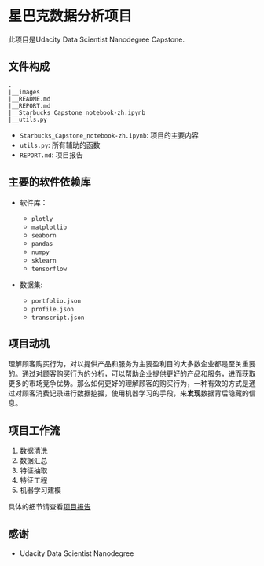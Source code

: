 # 星巴克数据分析项目

此项目是Udacity Data Scientist Nanodegree Capstone.

## 文件构成

```
.
|__images
|__README.md
|__REPORT.md
|__Starbucks_Capstone_notebook-zh.ipynb
|__utils.py

```
* `Starbucks_Capstone_notebook-zh.ipynb`: 项目的主要内容
* `utils.py`: 所有辅助的函数
* `REPORT.md`: 项目报告


## 主要的软件依赖库

* 软件库： 
    * `plotly`
    * `matplotlib`
    * `seaborn`
    * `pandas`
    * `numpy`
    * `sklearn`
    * `tensorflow`
    
* 数据集:
    * `portfolio.json`
    * `profile.json`
    * `transcript.json`


## 项目动机
理解顾客购买行为，对以提供产品和服务为主要盈利目的大多数企业都是至关重要的。通过对顾客购买行为的分析，可以帮助企业提供更好的产品和服务，进而获取更多的市场竞争优势。那么如何更好的理解顾客的购买行为，一种有效的方式是通过对顾客消费记录进行数据挖掘，使用机器学习的手段，来**发现**数据背后隐藏的信息。



## 项目工作流
1. 数据清洗
2. 数据汇总
3. 特征抽取
4. 特征工程
5. 机器学习建模

具体的细节请查看[项目报告](./REPORT.md)

## 感谢

* Udacity Data Scientist Nanodegree
